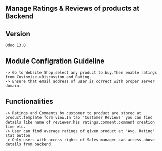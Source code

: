 Manage Ratings & Reviews of products at Backend
-----------------------------------------------

Version
---------
	Odoo 13.0

Module Configration Guideline
-----------------------------
	-> Go to Website Shop,select any product to buy.Then enable ratings from Customize->Discussion and Rating.
	-> Ensure that email address of user is correct with proper server domain.

Functionalities
---------------
	-> Ratings and Comments by customer to product are stored at product.template form view.In tab 'Customer Reviews' you can find details like name of reviewer,his ratings,comment,comment creation time etc.
	-> User can find average ratings of given product at 'Avg. Rating' stat button
	-> Only users with access rights of Sales manager can access above details from backend
